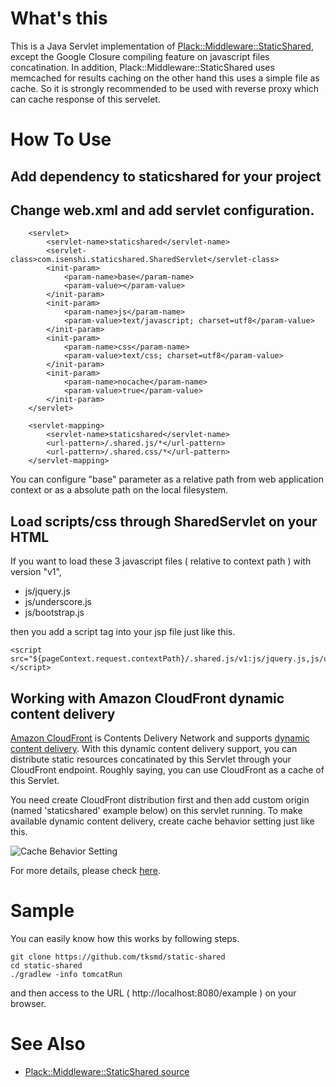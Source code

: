 # What's this

This is a Java Servlet implementation of [Plack::Middleware::StaticShared](https://metacpan.org/module/Plack::Middleware::StaticShared), except the Google Closure compiling feature on javascript files concatination.
In addition, Plack::Middleware::StaticShared uses memcached for results caching on the other hand this uses a simple file as cache. So it is strongly recommended to be used with reverse proxy which can cache response of this servelet.

# How To Use

## Add dependency to staticshared for your project

## Change web.xml and add servlet configuration.

```
	<servlet>
		<servlet-name>staticshared</servlet-name>
		<servlet-class>com.isenshi.staticshared.SharedServlet</servlet-class>
		<init-param>
			<param-name>base</param-name>
			<param-value></param-value>
		</init-param>
		<init-param>
			<param-name>js</param-name>
			<param-value>text/javascript; charset=utf8</param-value>
		</init-param>
		<init-param>
			<param-name>css</param-name>
			<param-value>text/css; charset=utf8</param-value>
		</init-param>
		<init-param>
			<param-name>nocache</param-name>
			<param-value>true</param-value>
		</init-param>
	</servlet>

	<servlet-mapping>
		<servlet-name>staticshared</servlet-name>
		<url-pattern>/.shared.js/*</url-pattern>
		<url-pattern>/.shared.css/*</url-pattern>
	</servlet-mapping>
```

You can configure "base" parameter as a relative path from web application context or as a absolute path on the local filesystem. 

## Load scripts/css through SharedServlet on your HTML

If you want to load these 3 javascript files ( relative to context path ) with version "v1",

* js/jquery.js
* js/underscore.js
* js/bootstrap.js

then you add a script tag into your jsp file just like this.

```
<script src="${pageContext.request.contextPath}/.shared.js/v1:js/jquery.js,js/underscore.js,js/bootstrap.js"></script>
```

## Working with Amazon CloudFront dynamic content delivery

[Amazon CloudFront](http://aws.amazon.com/cloudfront/) is Contents Delivery Network and supports [dynamic content delivery](http://aws.amazon.com/cloudfront/dynamic-content/).
With this dynamic content delivery support, you can distribute static resources concatinated by this Servlet through your CloudFront endpoint. Roughly saying, you can use CloudFront as a cache of this Servlet.

You need create CloudFront distribution first and then add custom origin (named 'staticshared' example below) on this servlet running. To make available dynamic content delivery, create cache behavior setting just like this.  

![Cache Behavior Setting](https://cacoo.com/diagrams/EUPfqi2nKFyNCt3m-32E04.png) 

For more details, please check [here](http://docs.aws.amazon.com/AmazonCloudFront/latest/DeveloperGuide/WorkingWithDownloadDistributions.html#DownloadDistValuesPathPattern).

# Sample

You can easily know how this works by following steps.

```
git clone https://github.com/tksmd/static-shared
cd static-shared
./gradlew -info tomcatRun
```

and then access to the URL ( http://localhost:8080/example ) on your browser.

# See Also

* [Plack::Middleware::StaticShared source](https://github.com/cho45/Plack-Middleware-StaticShared)
